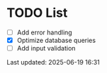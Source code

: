 # TODO List

- [ ] Add error handling
- [x] Optimize database queries
- [ ] Add input validation

Last updated: 2025-06-19 16:31
